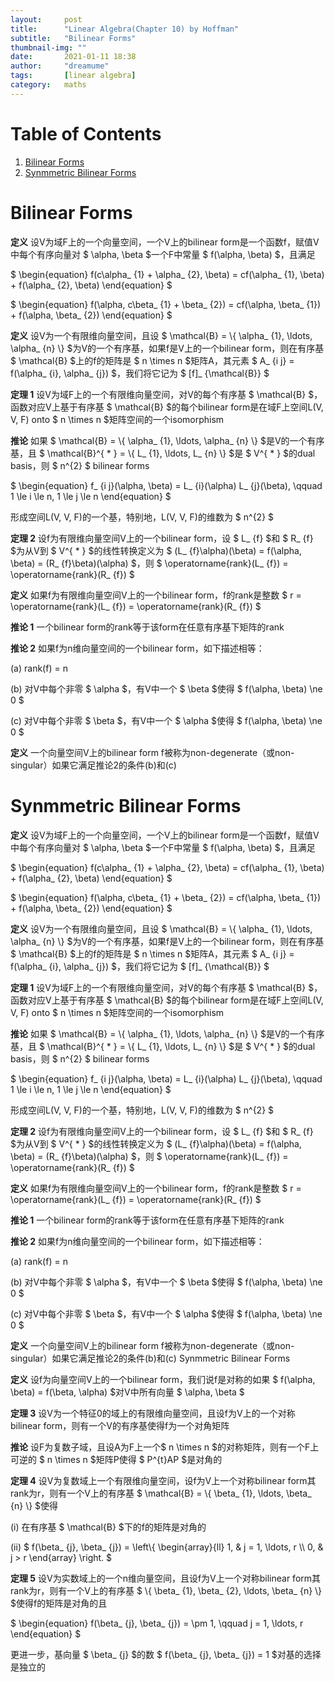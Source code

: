 ```yaml
---
layout:     post
title:      "Linear Algebra(Chapter 10) by Hoffman"
subtitle:   "Bilinear Forms"
thumbnail-img: ""
date:       2021-01-11 18:38
author:     "dreamume"
tags: 		[linear algebra]
category:   maths
---
```

<head>
    <script src="https://cdn.mathjax.org/mathjax/latest/MathJax.js?config=TeX-AMS-MML_HTMLorMML" type="text/javascript"></script>
    <script type="text/x-mathjax-config">
        MathJax.Hub.Config({
            tex2jax: {
            skipTags: ['script', 'noscript', 'style', 'textarea', 'pre'],
            inlineMath: [['$','$']]
            }
        });
    </script>
</head>

# Table of Contents

1.  [Bilinear Forms](#org43acb5f)
2.  [Synmmetric Bilinear Forms](#orga7bd71e)


<a id="org43acb5f"></a>

# Bilinear Forms

**定义** 设V为域F上的一个向量空间，一个V上的bilinear form是一个函数f，赋值V中每个有序向量对 $ \\alpha, \\beta $一个F中常量 $ f(\\alpha, \\beta) $，且满足

$ \\begin{equation} f(c\\alpha_ {1} + \\alpha_ {2}, \\beta) = cf(\\alpha_ {1}, \\beta) + f(\\alpha_ {2}, \\beta) \\end{equation} $

$ \\begin{equation} f(\\alpha, c\\beta_ {1} + \\beta_ {2}) = cf(\\alpha, \\beta_ {1}) + f(\\alpha, \\beta_ {2}) \\end{equation} $

**定义** 设V为一个有限维向量空间，且设 $ \\mathcal{B} = \\{ \\alpha_ {1}, \\ldots, \\alpha_ {n} \\} $为V的一个有序基，如果f是V上的一个bilinear form，则在有序基 $ \\mathcal{B} $上的f的矩阵是 $ n \\times n $矩阵A，其元素 $ A_ {i j} = f(\\alpha_ {i}, \\alpha_ {j}) $，我们将它记为 $ [f]_ {\\mathcal{B}} $

**定理 1** 设V为域F上的一个有限维向量空间，对V的每个有序基 $ \\mathcal{B} $，函数对应V上基于有序基 $ \\mathcal{B} $的每个bilinear form是在域F上空间L(V, V, F) onto $ n \\times n $矩阵空间的一个isomorphism

**推论** 如果 $ \\mathcal{B} = \\{ \\alpha_ {1}, \\ldots, \\alpha_ {n} \\} $是V的一个有序基，且 $ \\mathcal{B}^{ * } = \\{ L_ {1}, \\ldots, L_ {n} \\} $是 $ V^{ * } $的dual basis，则 $ n^{2} $ bilinear forms

$ \\begin{equation} f_ {i j}(\\alpha, \\beta) = L_ {i}(\\alpha) L_ {j}(\\beta), \\qquad 1 \\le i \\le n, 1 \\le j \\le n \\end{equation} $

形成空间L(V, V, F)的一个基，特别地，L(V, V, F)的维数为 $ n^{2} $

**定理 2** 设f为有限维向量空间V上的一个bilinear form，设 $ L_ {f} $和 $ R_ {f} $为从V到 $ V^{ * } $的线性转换定义为 $ (L_ {f}\\alpha)(\\beta) = f(\\alpha, \\beta) = (R_ {f}\\beta)(\\alpha) $，则 $ \\operatorname{rank}(L_ {f}) = \\operatorname{rank}(R_ {f}) $

**定义** 如果f为有限维向量空间V上的一个bilinear form，f的rank是整数 $ r = \\operatorname{rank}(L_ {f}) = \\operatorname{rank}(R_ {f}) $

**推论 1** 一个bilinear form的rank等于该form在任意有序基下矩阵的rank

**推论 2** 如果f为n维向量空间的一个bilinear form，如下描述相等：

(a) rank(f) = n

(b) 对V中每个非零 $ \\alpha $，有V中一个 $ \\beta $使得 $ f(\\alpha, \\beta) \\ne 0 $

(c) 对V中每个非零 $ \\beta $，有V中一个 $ \\alpha $使得 $ f(\\alpha, \\beta) \\ne 0 $

**定义** 一个向量空间V上的bilinear form f被称为non-degenerate（或non-singular）如果它满足推论2的条件(b)和(c)


<a id="orga7bd71e"></a>

# Synmmetric Bilinear Forms

**定义** 设V为域F上的一个向量空间，一个V上的bilinear form是一个函数f，赋值V中每个有序向量对 $ \\alpha, \\beta $一个F中常量 $ f(\\alpha, \\beta) $，且满足

$ \\begin{equation} f(c\\alpha_ {1} + \\alpha_ {2}, \\beta) = cf(\\alpha_ {1}, \\beta) + f(\\alpha_ {2}, \\beta) \\end{equation} $

$ \\begin{equation} f(\\alpha, c\\beta_ {1} + \\beta_ {2}) = cf(\\alpha, \\beta_ {1}) + f(\\alpha, \\beta_ {2}) \\end{equation} $

**定义** 设V为一个有限维向量空间，且设 $ \\mathcal{B} = \\{ \\alpha_ {1}, \\ldots, \\alpha_ {n} \\} $为V的一个有序基，如果f是V上的一个bilinear form，则在有序基 $ \\mathcal{B} $上的f的矩阵是 $ n \\times n $矩阵A，其元素 $ A_ {i j} = f(\\alpha_ {i}, \\alpha_ {j}) $，我们将它记为 $ [f]_ {\\mathcal{B}} $

**定理 1** 设V为域F上的一个有限维向量空间，对V的每个有序基 $ \\mathcal{B} $，函数对应V上基于有序基 $ \\mathcal{B} $的每个bilinear form是在域F上空间L(V, V, F) onto $ n \\times n $矩阵空间的一个isomorphism

**推论** 如果 $ \\mathcal{B} = \\{ \\alpha_ {1}, \\ldots, \\alpha_ {n} \\} $是V的一个有序基，且 $ \\mathcal{B}^{ * } = \\{ L_ {1}, \\ldots, L_ {n} \\} $是 $ V^{ * } $的dual basis，则 $ n^{2} $ bilinear forms

$ \\begin{equation} f_ {i j}(\\alpha, \\beta) = L_ {i}(\\alpha) L_ {j}(\\beta), \\qquad 1 \\le i \\le n, 1 \\le j \\le n \\end{equation} $

形成空间L(V, V, F)的一个基，特别地，L(V, V, F)的维数为 $ n^{2} $

**定理 2** 设f为有限维向量空间V上的一个bilinear form，设 $ L_ {f} $和 $ R_ {f} $为从V到 $ V^{ * } $的线性转换定义为 $ (L_ {f}\\alpha)(\\beta) = f(\\alpha, \\beta) = (R_ {f}\\beta)(\\alpha) $，则 $ \\operatorname{rank}(L_ {f}) = \\operatorname{rank}(R_ {f}) $

**定义** 如果f为有限维向量空间V上的一个bilinear form，f的rank是整数 $ r = \\operatorname{rank}(L_ {f}) = \\operatorname{rank}(R_ {f}) $

**推论 1** 一个bilinear form的rank等于该form在任意有序基下矩阵的rank

**推论 2** 如果f为n维向量空间的一个bilinear form，如下描述相等：

(a) rank(f) = n

(b) 对V中每个非零 $ \\alpha $，有V中一个 $ \\beta $使得 $ f(\\alpha, \\beta) \\ne 0 $

(c) 对V中每个非零 $ \\beta $，有V中一个 $ \\alpha $使得 $ f(\\alpha, \\beta) \\ne 0 $

**定义** 一个向量空间V上的bilinear form f被称为non-degenerate（或non-singular）如果它满足推论2的条件(b)和(c)
Synmmetric Bilinear Forms

**定义** 设f为向量空间V上的一个bilinear form，我们说f是对称的如果 $ f(\\alpha, \\beta) = f(\\beta, \\alpha) $对V中所有向量 $ \\alpha, \\beta $

**定理 3** 设V为一个特征0的域上的有限维向量空间，且设f为V上的一个对称bilinear form，则有一个V的有序基使得f为一个对角矩阵

**推论** 设F为复数子域，且设A为F上一个$ n \\times n $的对称矩阵，则有一个F上可逆的 $ n \\times n $矩阵P使得 $ P^{t}AP $是对角的

**定理 4** 设V为复数域上一个有限维向量空间，设f为V上一个对称bilinear form其rank为r，则有一个V上的有序基 $ \\mathcal{B} = \\{ \\beta_ {1}, \\ldots, \\beta_ {n} \\} $使得

(i) 在有序基 $ \\mathcal{B} $下的f的矩阵是对角的

(ii) $ f(\\beta_ {j}, \\beta_ {j}) = \\left\\{ \\begin{array}{ll} 1, & j = 1, \\ldots, r \\\\ 0, & j > r \\end{array} \\right. $

**定理 5** 设V为实数域上的一个n维向量空间，且设f为V上一个对称bilinear form其rank为r，则有一个V上的有序基 $ \\{ \\beta_ {1}, \\beta_ {2}, \\ldots, \\beta_ {n} \\} $使得f的矩阵是对角的且

$ \\begin{equation} f(\\beta_ {j}, \\beta_ {j}) = \\pm 1, \\qquad j = 1, \\ldots, r \\end{equation} $

更进一步，基向量 $ \\beta_ {j} $的数 $ f(\\beta_ {j}, \\beta_ {j}) = 1 $对基的选择是独立的
